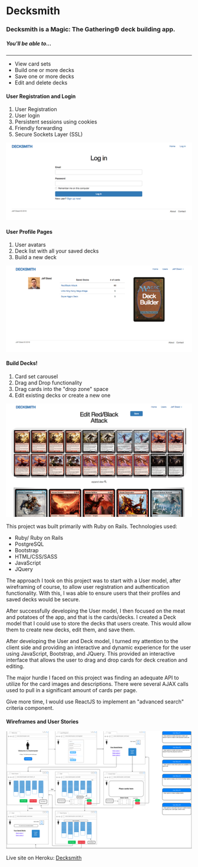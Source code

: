 # Decksmith
### Decksmith is a Magic: The Gathering&copy; deck building app.

##### You'll be able to...
--------------------------
- View card sets
- Build one or more decks
- Save one or more decks
- Edit and delete decks

#### User Registration and Login
1. User Registration
2. User login
3. Persistent sessions using cookies
4. Friendly forwarding
5. Secure Sockets Layer (SSL)

![screenshot3](app/assets/images/screenshot3.png)

#### User Profile Pages
1. User avatars
2. Deck list with all your saved decks
3. Build a new deck

![screenshot1](app/assets/images/screenshot1.png)

#### Build Decks!
1. Card set carousel
2. Drag and Drop functionality
3. Drag cards into the "drop zone" space
4. Edit existing decks or create a new one

![screenshot2](app/assets/images/screenshot2.png)

This project was built primarily with Ruby on Rails.
Technologies used:
- Ruby/ Ruby on Rails
- PostgreSQL
- Bootstrap
- HTML/CSS/SASS
- JavaScript
- JQuery

The approach I took on this project was to start with a User model, after wireframing of course, to allow user registration and authentication functionality. With this, I was able to ensure users that their profiles and saved decks would be secure.

After successfully developing the User model, I then focused on the meat and potatoes of the app, and that is the cards/decks. I created a Deck model that I could use to store the decks that users create. This would allow them to create new decks, edit them, and save them.

After developing the User and Deck model, I turned my attention to the client side and providing an interactive and dynamic experience for the user using JavaScript, Bootstrap, and JQuery. This provided an interactive interface that allows the user to drag and drop cards for deck creation and editing.

The major hurdle I faced on this project was finding an adequate API to utilize for the card images and descriptions. There were several AJAX calls used to pull in a significant amount of cards per page.

Give more time, I would use ReactJS to implement an "advanced search" criteria component.

#### Wireframes and User Stories

![screenshot4](app/assets/images/screenshot4.png)

Live site on Heroku:
[Decksmith](limitless-castle-64515.herokuapp.com)
